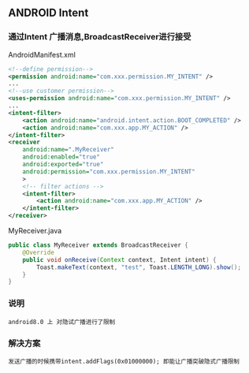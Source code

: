 ## ANDROID Intent

### 通过Intent 广播消息,BroadcastReceiver进行接受

AndroidManifest.xml
```xml
<!--define permission-->
<permission android:name="com.xxx.permission.MY_INTENT" />
...
<!--use customer permission-->
<uses-permission android:name="com.xxx.permission.MY_INTENT" />
...
<intent-filter>
    <action android:name="android.intent.action.BOOT_COMPLETED" />
    <action android:name="com.xxx.app.MY_ACTION" />
</intent-filter>
<receiver
    android:name=".MyReceiver"
    android:enabled="true"
    android:exported="true"
    android:permission="com.xxx.permission.MY_INTENT"
    >
    <!-- filter actions -->
    <intent-filter>
        <action android:name="com.xxx.app.MY_ACTION" />
    </intent-filter>
</receiver>
```
MyReceiver.java
```java
public class MyReceiver extends BroadcastReceiver {
    @Override
    public void onReceive(Context context, Intent intent) {
        Toast.makeText(context, "test", Toast.LENGTH_LONG).show();
    }
}
```

### 说明

    android8.0 上 对隐试广播进行了限制

### 解决方案
    发送广播的时候携带intent.addFlags(0x01000000); 即能让广播突破隐式广播限制    

    